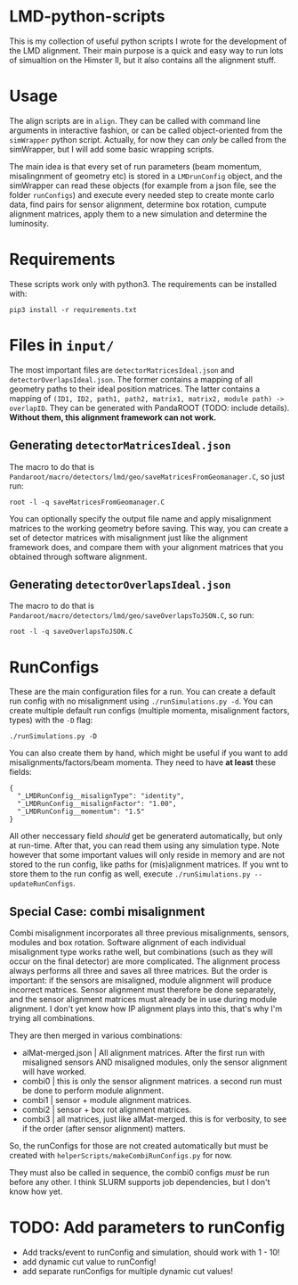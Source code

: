 # LMD-python-scripts

This is my collection of useful python scripts I wrote for the development of the LMD alignment. Their main purpose is a quick and easy way to run lots of simualtion on the Himster II, but it also contains all the alignment stuff.

# Usage

The align scripts are in `align`. They can be called with command line arguments in interactive fashion, or can be called object-oriented from the `simWrapper` python script. Actually, for now they can *only* be called from the simWrapper, but I will add some basic wrapping scripts.

The main idea is that every set of run parameters (beam momentum, misalingnment of geometry etc) is stored in a `LMDrunConfig` object, and the simWrapper can read these objects (for example from a json file, see the folder `runConfigs`) and execute every needed step to create monte carlo data, find pairs for sensor alignment, determine box rotation, cumpute alignment matrices, apply them to a new simulation and determine the luminosity.
 
# Requirements

These scripts work only with python3. The requirements can be installed with:

```
pip3 install -r requirements.txt
```

# Files in `input/`

The most important files are `detectorMatricesIdeal.json` and `detectorOverlapsIdeal.json`. The former contains a mapping of all geometry paths to their ideal position matrices. The latter contains a mapping of `(ID1, ID2, path1, path2, matrix1, matrix2, module path) -> overlapID`. They can be generated with PandaROOT (TODO: include details). **Without them, this alignment framework can not work.**

## Generating `detectorMatricesIdeal.json`

The macro to do that is `Pandaroot/macro/detectors/lmd/geo/saveMatricesFromGeomanager.C`, so just run:

```
root -l -q saveMatricesFromGeomanager.C
```

You can optionally specify the output file name and apply misalignment matrices to the working geometry before saving. This way, you can create a set of detector matrices with misalignment just like the alignment framework does, and compare them with your alignment matrices that you obtained through software alignment.

## Generating `detectorOverlapsIdeal.json`

The macro to do that is `Pandaroot/macro/detectors/lmd/geo/saveOverlapsToJSON.C`, so run:

```
root -l -q saveOverlapsToJSON.C
```

# RunConfigs

These are the main configuration files for a run. You can create a default run config with no misalignment using `./runSimulations.py -d`. You can create multiple default run configs (multiple momenta, misalignment factors, types) with the `-D` flag:

```
./runSimulations.py -D
```

You can also create them by hand, which might be useful if you want to add misalignments/factors/beam momenta. They need to have **at least** these fields:

```
{
  "_LMDRunConfig__misalignType": "identity",
  "_LMDRunConfig__misalignFactor": "1.00",
  "_LMDRunConfig__momentum": "1.5"
}
```

All other neccessary field *should* get be generaterd automatically, but only at run-time. After that, you can read them using any simulation type. Note however that some important values will only reside in memory and are not stored to the run config, like paths for (mis)alignment matrices. If you wnt to store them to the run config as well, execute `./runSimulations.py --updateRunConfigs`.

## Special Case: combi misalignment

Combi misalignment incorporates all three previous misalignments, sensors, modules and box rotation. Software alignment of each individual misalignment type works rathe well, but combinations (such as they will occur on the final detector) are more complicated. The alignment process always performs all three and saves all three matrices. But the order is important: if the sensors are misaligned, module alignment will produce incorrect matrices. Sensor alignment must therefore be done separately, and the sensor alignment matrices must already be in use during module alignment. I don't yet know how IP alignment plays into this, that's why I'm trying all combinations.

They are then merged in various combinations:

- alMat-merged.json | All alignment matrices. After the first run with misaligned sensors AND misaligned modules, only the sensor alignment will have worked.
- combi0 | this is only the sensor alignment matrices. a second run must be done to perform module alignment.
- combi1 | sensor + module alignment matrices. 
- combi2 | sensor + box rot alignment matrices. 
- combi3 | all matrices, just like alMat-merged. this is for verbosity, to see if the order (after sensor alignment) matters.

So, the runConfigs for those are not created automatically but must be created with `helperScripts/makeCombiRunConfigs.py` for now.

They must also be called in sequence, the combi0 configs *must* be run before any other. I think SLURM supports job dependencies, but I don't know how yet.

# TODO: Add parameters to runConfig

- Add tracks/event to runConfig and simulation, should work with 1 - 10!
- add dynamic cut value to runConfig!
- add separate runConfigs for multiple dynamic cut values! 